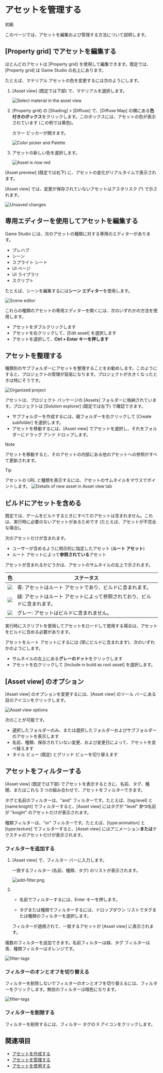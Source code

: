 # アセットを管理する

<span class="label label-doc-level">初級</span>

このページでは、アセットを編集および管理する方法について説明します。

## [Property grid] でアセットを編集する

ほとんどのアセットは [Property grid] を使用して編集できます。既定では、[Property grid] は Game Studio の右上にあります。

たとえば、マテリアル アセットの色を変更するには次のようにします。

 1. [Asset view] (既定では下部) で、マテリアルを選択します。

	![Select material in the asset view](../get-started/media/edit-asset-sphere-material-asset-view-tab.png)

 2. [Property grid] の [Shading] > [Diffuse] で、[Diffuse Map] の横にある**色付きのボックス**をクリックします。このボックスには、アセットの色が表示されています (この例では黄色)。

	カラー ピッカーが開きます。

	![Color picker and Palette](../get-started/media/edit-asset-color-picker-palette-diffuse.png)

 4. アセットの新しい色を選択します。

	![Asset is now red](../get-started/media/edit-asset-color-change-selected-asset.png)

[Asset preview] (既定では右下) に、アセットの変化がリアルタイムで表示されます。

[Asset view] では、変更が保存されていないアセットはアスタリスク (*) で示されます。

![Unsaved changes](../get-started/media/asset-unsaved-changes.png)

## 専用エディターを使用してアセットを編集する

Game Studio には、次のアセットの種類に対する専用のエディターがあります。

* プレハブ
* シーン
* スプライト シート
* UI ページ
* UI ライブラリ
* スクリプト

たとえば、シーンを編集するには**シーン エディター**を使用します。

![Scene editor](media/manage-assets-scene-editor.png)

これらの種類のアセットの専用エディターを開くには、次のいずれかの方法を使用します。

* アセットをダブルクリックします
* アセットを右クリックして、[Edit asset] を選択します
* アセットを選択して、**Ctrl + Enter キーを押します**

## アセットを整理する

種類別のサブフォルダーにアセットを整理することをお勧めします。このようにすると、プロジェクトの管理が容易になります。プロジェクトが大きくなったときは特にそうです。

![Organized project](media/manage-assets-organized-project.png)

アセットは、プロジェクト パッケージの [Assets] フォルダーに格納されています。プロジェクトは [Solution explorer] (既定では左下) で確認できます。

* サブフォルダーを作成するには、親フォルダーを右クリックして [Create subfolder] を選択します。
* アセットを移動するには、[Asset view] でアセットを選択し、それをフォルダーにドラッグ アンド ドロップします。

> [!NOTE]
> アセットを移動すると、そのアセットの内部にある他のアセットへの参照がすべて更新されます。

> [!TIP]
> アセットの URL と種類を表示するには、アセットのサムネイルをマウスでポイントします。
> ![Details of new asset in Asset view tab](../get-started/media/asset-creation-solution-explorer.png)

## ビルドにアセットを含める

既定では、ゲームをビルドするときにすべてのアセットは含まれません。これは、実行時に必要のないアセットがあるためです (たとえば、アセットが不完全な場合)。

次のアセットだけが含まれます。

* ユーザーが含めるように明示的に指定したアセット (**ルート アセット**)
* ルート アセットによって**参照されている**アセット

アセットが含まれるかどうかは、アセットのサムネイルの左上で示されます。

色 | ステータス
------|--------
![](media/manage-assets-reference-asset.png) | 青: アセットはルート アセットであり、ビルドに含まれます。
![](media/manage-assets-include-asset.png) | 緑: アセットはルート アセットによって参照されており、ビルドに含まれます。
![](media/manage-assets-exclude-asset.png) | グレー: アセットはビルドに含まれません。

実行時にスクリプトを使用してアセットをロードして使用する場合は、アセットをビルドに含める必要があります。

アセットをルート アセットにするには (常にビルドに含まれます)、次のいずれかのようにします。
* サムネイルの左上にある**グレーのドット**をクリックします
* アセットを右クリックして [Include in build as root asset] を選択します。

## [Asset view] のオプション

[Asset view] のオプションを変更するには、[Asset view] のツール バーにある目のアイコンをクリックします。

![Asset view options](../get-started/media/asset-view-options.png)

次のことが可能です。

* 選択したフォルダーのみ、または選択したフォルダーおよびサブフォルダーのアセットを表示します
* 名前、種類、保存されていない変更、および変更日によって、アセットを並べ替えます
* タイル ビュー (既定) とグリッド ビューを切り替えます

## アセットをフィルターする

[Asset view] (既定では下部) でアセットを表示するときに、名前、タグ、種類、またはこれら 3 つの組み合わせで、アセットをフィルターできます。

タグと名前のフィルターは、"and" フィルターです。たとえば、[tag:level] と [name:knight] でフィルターすると、[Asset view] にはタグが "level" **かつ**名前が "knight" のアセットだけが表示されます。

種類フィルターは、"or" フィルターです。たとえば、[type:animation] と [type:texture] でフィルターすると、[Asset view] にはアニメーション**または**テクスチャのアセットだけが表示されます。

### フィルターを追加する

1. [Asset view] で、フィルター バーに入力します。

    一致するフィルター (名前、種類、タグ) のリストが表示されます。

    ![add-filter.png](media/add-filter.png)

2. * 名前でフィルターするには、Enter キーを押します。

    * タグまたは種類でフィルターするには、ドロップダウン リストでタグまたは種類のフィルターを選択します。

    フィルターが適用されて、一致するアセットが [Asset view] に表示されます。

複数のフィルターを追加できます。名前フィルターは緑、タグ フィルターは青、種類フィルターはオレンジです。

![filter-tags](media/filter-tags.png)

### フィルターのオンとオフを切り替える

フィルターを削除しないでフィルターのオンとオフを切り替えるには、フィルターをクリックします。無効のフィルターは暗色になります。

![filter-tags](../get-started/media/disabled-filter-tags.png)

### フィルターを削除する

フィルターを削除するには、フィルター タグの X アイコンをクリックします。

## 関連項目

* [アセットを作成する](create-assets.md)
* [アセットを管理する](manage-assets.md)
* [アセットを使用する](use-assets.md)
